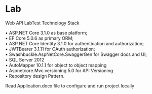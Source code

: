 # Lab
Web API LabTest
Technology Stack 

•	ASP.NET Core 3.1.0 as base platform; <br/>
•	EF Core 5.0.6 as primary ORM;<br/>
•	ASP.NET Core Identity 3.1.0 for authentication and authorization;<br/>
•	JWTBearer  3.1.11 for OAuth authorization;<br/>
•	Swashbuckle.AspNetCore.SwaggerGen for Swagger docs and UI;<br/>
•	SQL Server 2012 <br/>
•	AutoMapper 10.1.1 for object to object mapping <br/>
•	Aspnetcore.Mvc.versioning 5.0 for API Versioning <br/>
•	Repository design Pattern. <br/>



Read Application.docx file to configure and run project locally 

